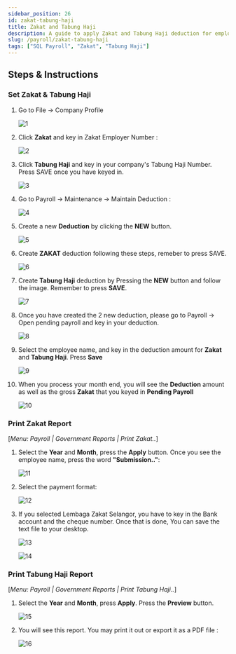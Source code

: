 ```yaml
---
sidebar_position: 26
id: zakat-tabung-haji
title: Zakat and Tabung Haji
description: A guide to apply Zakat and Tabung Haji deduction for employee
slug: /payroll/zakat-tabung-haji
tags: ["SQL Payroll", "Zakat", "Tabung Haji"]
---
```


## Steps & Instructions

### Set Zakat & Tabung Haji

1. Go to File -> Company Profile

    ![1](../../static/img/payroll/zakat-tabung-haji/1.png)

2. Click **Zakat** and key in Zakat Employer Number :

    ![2](../../static/img/payroll/zakat-tabung-haji/2.png)

3. Click **Tabung Haji** and key in your company's Tabung Haji Number. Press SAVE once you have keyed in.

    ![3](../../static/img/payroll/zakat-tabung-haji/3.png)

4. Go to Payroll -> Maintenance -> Maintain Deduction :

    ![4](../../static/img/payroll/zakat-tabung-haji/4.png)

5. Create a new **Deduction** by clicking the **NEW** button.

    ![5](../../static/img/payroll/zakat-tabung-haji/5.png)

6. Create **ZAKAT** deduction following these steps, remeber to press SAVE.

    ![6](../../static/img/payroll/zakat-tabung-haji/6.png)

7. Create **Tabung Haji** deduction by Pressing the **NEW** button and follow the image. Remember to press **SAVE**.

    ![7](../../static/img/payroll/zakat-tabung-haji/7.png)

8. Once you have created the 2 new deduction, please go to Payroll -> Open pending payroll and key in your deduction.

    ![8](../../static/img/payroll/zakat-tabung-haji/8.png)

9. Select the employee name, and key in the deduction amount for **Zakat** and **Tabung Haji**. Press **Save**

    ![9](../../static/img/payroll/zakat-tabung-haji/9.png)

10. When you process your month end, you will see the **Deduction** amount as well as the gross **Zakat** that you keyed in **Pending Payroll**

    ![10](../../static/img/payroll/zakat-tabung-haji/10.png)

### Print Zakat Report

[*Menu: Payroll | Government Reports | Print Zakat..*]

1. Select the **Year** and **Month**, press the **Apply** button. Once you see the employee name, press the word **"Submission.."**:

    ![11](../../static/img/payroll/zakat-tabung-haji/11.png)

2. Select the payment format:

    ![12](../../static/img/payroll/zakat-tabung-haji/12.png)

3. If you selected Lembaga Zakat Selangor, you have to key in the Bank account and the cheque number. Once that is done, You can save the text file to your desktop.

    ![13](../../static/img/payroll/zakat-tabung-haji/13.png)

    ![14](../../static/img/payroll/zakat-tabung-haji/14.png)

### Print Tabung Haji Report

[*Menu: Payroll | Government Reports | Print Tabung Haji..*]

1. Select the **Year** and **Month**, press **Apply**. Press the **Preview** button.

    ![15](../../static/img/payroll/zakat-tabung-haji/15.png)

2. You will see this report. You may print it out or export it as a PDF file :

    ![16](../../static/img/payroll/zakat-tabung-haji/16.png)
